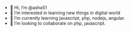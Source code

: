 - 👋 Hi, I’m @asha51
- 👀 I’m interested in learning new things in digital world
- 🌱 I’m currently learning javascript, php, nodejs, angular.
- 💞️ I’m looking to collaborate on php, javascript.

<!---
asha51/asha51 is a ✨ special ✨ repository because its `README.md` (this file) appears on your GitHub profile.
You can click the Preview link to take a look at your changes.
--->
